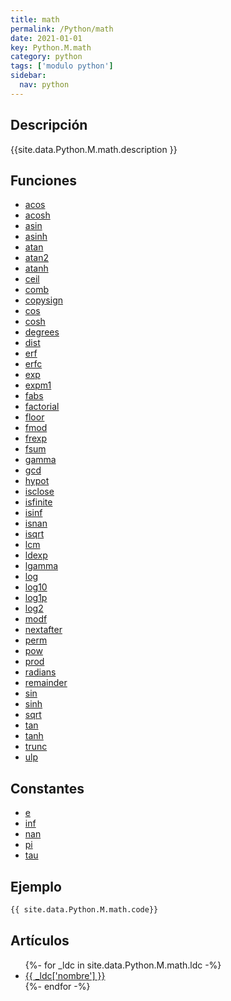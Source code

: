 ```yaml
---
title: math
permalink: /Python/math
date: 2021-01-01
key: Python.M.math
category: python
tags: ['modulo python']
sidebar: 
  nav: python
---
```


## Descripción
{{site.data.Python.M.math.description }}

## Funciones
* [acos](/Python/math/acos/)
* [acosh](/Python/math/acosh/)
* [asin](/Python/math/asin/)
* [asinh](/Python/math/asinh/)
* [atan](/Python/math/atan/)
* [atan2](/Python/math/atan2/)
* [atanh](/Python/math/atanh/)
* [ceil](/Python/math/ceil/)
* [comb](/Python/math/comb/)
* [copysign](/Python/math/copysign/)
* [cos](/Python/math/cos/)
* [cosh](/Python/math/cosh/)
* [degrees](/Python/math/degrees/)
* [dist](/Python/math/dist/)
* [erf](/Python/math/erf/)
* [erfc](/Python/math/erfc/)
* [exp](/Python/math/exp/)
* [expm1](/Python/math/expm1/)
* [fabs](/Python/math/fabs/)
* [factorial](/Python/math/factorial/)
* [floor](/Python/math/floor/)
* [fmod](/Python/math/fmod/)
* [frexp](/Python/math/frexp/)
* [fsum](/Python/math/fsum/)
* [gamma](/Python/math/gamma/)
* [gcd](/Python/math/gcd/)
* [hypot](/Python/math/hypot/)
* [isclose](/Python/math/isclose/)
* [isfinite](/Python/math/isfinite/)
* [isinf](/Python/math/isinf/)
* [isnan](/Python/math/isnan/)
* [isqrt](/Python/math/isqrt/)
* [lcm](/Python/math/lcm/)
* [ldexp](/Python/math/ldexp/)
* [lgamma](/Python/math/lgamma/)
* [log](/Python/math/log/)
* [log10](/Python/math/log10/)
* [log1p](/Python/math/log1p/)
* [log2](/Python/math/log2/)
* [modf](/Python/math/modf/)
* [nextafter](/Python/math/nextafter/)
* [perm](/Python/math/perm/)
* [pow](/Python/math/pow/)
* [prod](/Python/math/prod/)
* [radians](/Python/math/radians/)
* [remainder](/Python/math/remainder/)
* [sin](/Python/math/sin/)
* [sinh](/Python/math/sinh/)
* [sqrt](/Python/math/sqrt/)
* [tan](/Python/math/tan/)
* [tanh](/Python/math/tanh/)
* [trunc](/Python/math/trunc/)
* [ulp](/Python/math/ulp/)

## Constantes
* [e](/Python/math/e/)
* [inf](/Python/math/inf/)
* [nan](/Python/math/nan/)
* [pi](/Python/math/pi/)
* [tau](/Python/math/tau/)

## Ejemplo
~~~python
{{ site.data.Python.M.math.code}}
~~~

## Artículos
<ul>
{%- for _ldc in site.data.Python.M.math.ldc -%}
   <li>
       <a href="{{_ldc['url'] }}">{{ _ldc['nombre'] }}</a>
   </li>
{%- endfor -%}
</ul>
